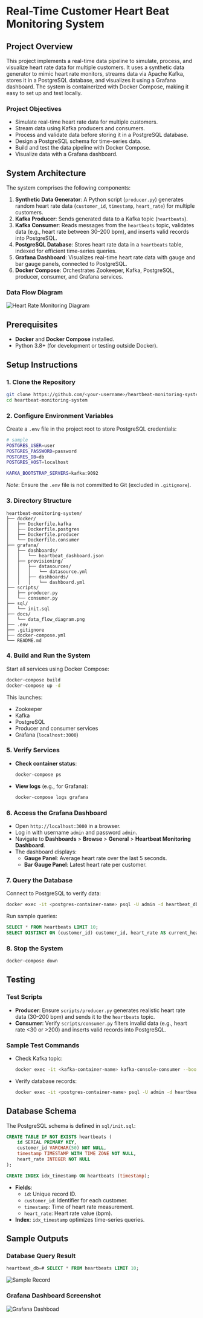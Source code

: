 # Real-Time Customer Heart Beat Monitoring System

## Project Overview

This project implements a real-time data pipeline to simulate, process, and visualize heart rate data for multiple customers. It uses a synthetic data generator to mimic heart rate monitors, streams data via Apache Kafka, stores it in a PostgreSQL database, and visualizes it using a Grafana dashboard. The system is containerized with Docker Compose, making it easy to set up and test locally.

### Project Objectives

- Simulate real-time heart rate data for multiple customers.
- Stream data using Kafka producers and consumers.
- Process and validate data before storing it in a PostgreSQL database.
- Design a PostgreSQL schema for time-series data.
- Build and test the data pipeline with Docker Compose.
- Visualize data with a Grafana dashboard.

## System Architecture

The system comprises the following components:

1. **Synthetic Data Generator**: A Python script (`producer.py`) generates random heart rate data (`customer_id`, `timestamp`, `heart_rate`) for multiple customers.
2. **Kafka Producer**: Sends generated data to a Kafka topic (`heartbeats`).
3. **Kafka Consumer**: Reads messages from the `heartbeats` topic, validates data (e.g., heart rate between 30–200 bpm), and inserts valid records into PostgreSQL.
4. **PostgreSQL Database**: Stores heart rate data in a `heartbeats` table, indexed for efficient time-series queries.
5. **Grafana Dashboard**: Visualizes real-time heart rate data with gauge and bar gauge panels, connected to PostgreSQL.
6. **Docker Compose**: Orchestrates Zookeeper, Kafka, PostgreSQL, producer, consumer, and Grafana services.

### Data Flow Diagram

![Heart Rate Monitoring Diagram](./docs/system_architecture.png)

## Prerequisites

- **Docker** and **Docker Compose** installed.
- Python 3.8+ (for development or testing outside Docker).

## Setup Instructions

### 1. Clone the Repository

```bash
git clone https://github.com/<your-username>/heartbeat-monitoring-system.git
cd heartbeat-monitoring-system
```

### 2. Configure Environment Variables

Create a `.env` file in the project root to store PostgreSQL credentials:

```bash
# sample
POSTGRES_USER=user
POSTGRES_PASSWORD=password
POSTGRES_DB=db
POSTGRES_HOST=localhost

KAFKA_BOOTSTRAP_SERVERS=kafka:9092
```

_Note_: Ensure the `.env` file is not committed to Git (excluded in `.gitignore`).

### 3. Directory Structure

```
heartbeat-monitoring-system/
├── docker/
│   ├── Dockerfile.kafka
│   ├── Dockerfile.postgres
│   ├── Dockerfile.producer
│   └── Dockerfile.consumer
├── grafana/
│   ├── dashboards/
│   │   └── heartbeat_dashboard.json
│   ├── provisioning/
│   │   ├── datasources/
│   │   │   └── datasource.yml
│   │   ├── dashboards/
│   │   │   └── dashboard.yml
├── scripts/
│   ├── producer.py
│   └── consumer.py
├── sql/
│   └── init.sql
├── docs/
│   └── data_flow_diagram.png
├── .env
├── .gitignore
├── docker-compose.yml
└── README.md
```

### 4. Build and Run the System

Start all services using Docker Compose:

```bash
docker-compose build
docker-compose up -d
```

This launches:

- Zookeeper
- Kafka
- PostgreSQL
- Producer and consumer services
- Grafana (`localhost:3000`)

### 5. Verify Services

- **Check container status**:
  ```bash
  docker-compose ps
  ```
- **View logs** (e.g., for Grafana):
  ```bash
  docker-compose logs grafana
  ```

### 6. Access the Grafana Dashboard

- Open `http://localhost:3000` in a browser.
- Log in with username `admin` and password `admin`.
- Navigate to **Dashboards** > **Browse** > **General** > **Heartbeat Monitoring Dashboard**.
- The dashboard displays:
  - **Gauge Panel**: Average heart rate over the last 5 seconds.
  - **Bar Gauge Panel**: Latest heart rate per customer.

### 7. Query the Database

Connect to PostgreSQL to verify data:

```bash
docker exec -it <postgres-container-name> psql -U admin -d heartbeat_db
```

Run sample queries:

```sql
SELECT * FROM heartbeats LIMIT 10;
SELECT DISTINCT ON (customer_id) customer_id, heart_rate AS current_heart_rate FROM heartbeats ORDER BY customer_id, timestamp DESC;
```

### 8. Stop the System

```bash
docker-compose down
```

## Testing

### Test Scripts

- **Producer**: Ensure `scripts/producer.py` generates realistic heart rate data (30–200 bpm) and sends it to the `heartbeats` topic.
- **Consumer**: Verify `scripts/consumer.py` filters invalid data (e.g., heart rate <30 or >200) and inserts valid records into PostgreSQL.

### Sample Test Commands

- Check Kafka topic:
  ```bash
  docker exec -it <kafka-container-name> kafka-console-consumer --bootstrap-server kafka:9092 --topic heartbeats --from-beginning
  ```
- Verify database records:
  ```bash
  docker exec -it <postgres-container-name> psql -U admin -d heartbeat_db -c "SELECT COUNT(*) FROM heartbeats;"
  ```

## Database Schema

The PostgreSQL schema is defined in `sql/init.sql`:

```sql
CREATE TABLE IF NOT EXISTS heartbeats (
    id SERIAL PRIMARY KEY,
    customer_id VARCHAR(50) NOT NULL,
    timestamp TIMESTAMP WITH TIME ZONE NOT NULL,
    heart_rate INTEGER NOT NULL
);

CREATE INDEX idx_timestamp ON heartbeats (timestamp);
```

- **Fields**:
  - `id`: Unique record ID.
  - `customer_id`: Identifier for each customer.
  - `timestamp`: Time of heart rate measurement.
  - `heart_rate`: Heart rate value (bpm).
- **Index**: `idx_timestamp` optimizes time-series queries.

## Sample Outputs

### Database Query Result

```sql
heartbeat_db=# SELECT * FROM heartbeats LIMIT 10;
```

![Sample Record](./docs/sample_output.png)

### Grafana Dashboard Screenshot

![Grafana Dashboad](./docs/dashboard_screenshot.png)
